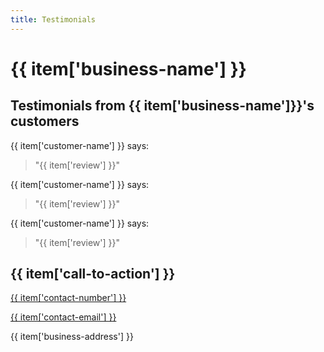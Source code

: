```yaml
---
title: Testimonials
---
```

<div v-for="item in myJson">
  <h1>{{ item['business-name'] }}</h1>
  <h2>Testimonials from {{ item['business-name']}}'s customers</h2>

  {{ item['customer-name'] }} says:
  > "{{ item['review'] }}"

  {{ item['customer-name'] }} says:
  > "{{ item['review'] }}"

  {{ item['customer-name'] }} says:
  > "{{ item['review'] }}"

  <h2>{{ item['call-to-action'] }}</h2>

  [ {{ item['contact-number'] }} ](tel:{{item['contact-number']}}) <!--fix-->

  [ {{ item['contact-email'] }} ](mailto:{{item['contact-email']}}) <!--fix-->

  <p>{{ item['business-address'] }}</p>

</div>

<script>
  import json from './data.json'

  export default {
    data () {
      return {
        myJson: json,
      };
    },
  }
</script>

